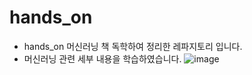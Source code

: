 # hands_on
- hands_on 머신러닝 책 독학하여 정리한 레파지토리 입니다.
- 머신러닝 관련 세부 내용을 학습하였습니다.
![image](https://user-images.githubusercontent.com/101409953/212378101-160e78d6-78c9-45b9-b6df-49401e496765.png)

